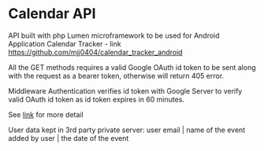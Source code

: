 # Calendar API

API built with php Lumen microframework to be used for Android Application Calendar Tracker - link https://github.com/mjj0404/calendar_tracker_android

All the GET methods requires a valid Google OAuth id token to be sent along with the request as a bearer token, otherwise will return 405 error.

Middleware Authentication verifies id token with Google Server to verify valid OAuth id token as id token expires in 60 minutes.

See [link](https://developers.google.com/identity/protocols/oauth2) for more detail 

User data kept in 3rd party private server:
user email | name of the event added by user | the date of the event
